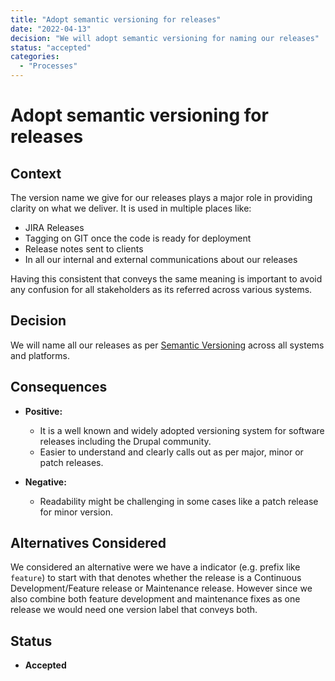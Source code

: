 ```yaml
---
title: "Adopt semantic versioning for releases"
date: "2022-04-13"
decision: "We will adopt semantic versioning for naming our releases"
status: "accepted"
categories:
  - "Processes"
---
```


# Adopt semantic versioning for releases

## Context

The version name we give for our releases plays a major role in providing clarity on what we deliver. It is used in multiple places like:

- JIRA Releases
- Tagging on GIT once the code is ready for deployment
- Release notes sent to clients
- In all our internal and external communications about our releases

Having this consistent that conveys the same meaning is important to avoid any confusion for all stakeholders as its referred across various systems.

## Decision

We will name all our releases as per [Semantic Versioning](https://semver.org) across all systems and platforms.

## Consequences

- **Positive:**
  - It is a well known and widely adopted versioning system for software releases including the Drupal community.
  - Easier to understand and clearly calls out as per major, minor or patch releases.

- **Negative:**
  - Readability might be challenging in some cases like a patch release for minor version.

## Alternatives Considered

We considered an alternative were we have a indicator (e.g. prefix like `feature`) to start with that denotes whether the release is a Continuous Development/Feature release or Maintenance release. However since we also combine both feature development and maintenance fixes as one release we would need one version label that conveys both.

## Status

- **Accepted**
